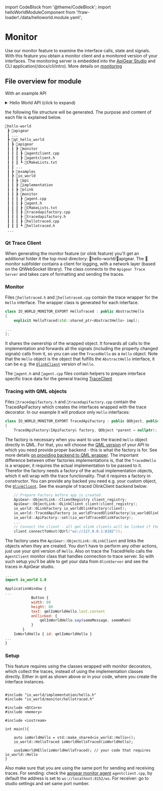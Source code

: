 ﻿---
sidebar_position: 4
---
import CodeBlock from '@theme/CodeBlock';
import helloWorldModuleComponent from '!!raw-loader!./data/helloworld.module.yaml';

# Monitor

Use our monitor feature to examine the interface calls, state and signals. With this feature you obtain a monitor client and a monitored version of your interfaces. The monitoring server is embedded into the [ApiGear Studio](/docs/studio/intro) and CLI application(/docs/cli/intro).
More details on [monitoring](/docs/advanced/monitor/intro)

## File overview for module
 
 With an example  API

<details>
    <summary>Hello World API (click to expand)</summary>
    <CodeBlock language="yaml" showLineNumbers>{helloWorldModuleComponent}</CodeBlock>
</details>

the following file structure will be generated. The purpose and content of each file is explained below.

```bash {4,16}
📂hello-world
 ┣ 📂apigear
 ┃ ...
 ┣ 📂qt_hello_world
 ┃ ┣ 📂apigear
 ┃ ┃ ┣ 📂monitor
 ┃ ┃ ┃ ┣ 📜agentclient.cpp
 ┃ ┃ ┃ ┣ 📜agentclient.h
 ┃ ┃ ┃ ┗ 📜CMakeLists.txt
 ┃ ┃ ...
 ┃ ┣ 📂examples
 ┃ ┣ 📂io_world
 ┃ ┃ ┣ 📂api
 ┃ ┃ ┣ 📂implementation
 ┃ ┃ ┣ 📂olink
 ┃ ┃ ┣ 📂monitor
 ┃ ┃ ┃ ┣ 📜agent.cpp
 ┃ ┃ ┃ ┣ 📜agent.h
 ┃ ┃ ┃ ┣ 📜CMakeLists.txt
 ┃ ┃ ┃ ┣ 📜tracedapifactory.cpp
 ┃ ┃ ┃ ┣ 📜tracedapifactory.h
 ┃ ┃ ┃ ┣ 📜hellotraced.cpp
 ┃ ┃ ┃ ┗ 📜hellotraced.h
 ...
```

### Qt Trace Client

When generating the monitor feature (or olink feature) you'll get an additional folder it the top most directory: 📂hello-world/📂apigear. The 📂monitor subfolder contains a client for logging, with a network layer (based on the QtWebSocket library).
The class connects to the `Apigear Trace Server` and takes care of formatting and sending the traces. 


### Monitor

Files `📜hellotraced.h` and `📜hellotraced.cpp` contain the trace wrapper for the `Hello` interface. The wrapper class is generated for each interface. 

```cpp
class IO_WORLD_MONITOR_EXPORT HelloTraced : public AbstractHello
{
    explicit HelloTraced(std::shared_ptr<AbstractHello> impl);

...
};
```
It shares the ownership of the wrapped object. It forwards all calls to the implementation and forwards all the signals (including the property changed signals) calls from it, so you can use the `TracedHello` as a `Hello` object. Note that the `Hello` object is the object that fulfills the `AbstractHello` interface, it can be e.g. the [`OlinkClient`](olink.md) version of `Hello`.

The `📜agent.h` and `📜agent.cpp` files contain helpers to prepare interface specific trace data for the general tracing [TraceClient](monitor#qt-trace-client)

### Tracing with QML objects

Files `📜tracedapifactory.h`  and `📜tracedapifactory.cpp` contain the TracedApiFactory which creates the interfaces wrapped with the trace decorator.
In our example it will produce only `Hello` interfaces:
```cpp
class IO_WORLD_MONITOR_EXPORT TracedApiFactory : public QObject, public IApiFactory
{
    TracedApiFactory(IApiFactory& factory, QObject *parent = nullptr);
 ```
The factory is necessary when you want to use the traced `Hello` object directly in QML. For that, you will choose the [QML version](qmlplugin#qml-wrappers) of your API to which you need provide proper backend - this is what the factory is for. See more details [on providing backend to QML wrapper](qmlplugin#providing-backend-to-qml-wrapper). The important difference between other factories implementations is, that the `TracedHello` is a wrapper, it requires the actual implementation to be passed to it. Therefor the factory needs a factory of the actual implementation objects, which it will wrap with the trace functionality. That it requires a factory in constructor. You can provide any backed you need e.g. your custom object, the [`OlinkClient`](olink.md).
See the example of traced OlinkClient backend below:

```cpp 
    // Prepare Factory before app is created.
    ApiGear::ObjectLink::ClientRegistry client_registry;
    ApiGear::ObjectLink::OLinkClient client(client_registry);
    io_world::OLinkFactory io_worldOlinkFactory(client);
    io_world::TracedApiFactory io_worldTracedOlinkFactory(io_worldOlinkFactory); 
    io_world::ApiFactory::set(&io_worldTracedOlinkFactory);
    ...
    // Connect the client - all qml olink clients will be linked if the server services are already up.
    client.connectToHost(QUrl("ws://127.0.0.1:8182"));
```
The factory uses the `ApiGear::ObjectLink::OLinkClient` and links the objects when they are created. You don't have to perform any other actions, just use your qml version of `Hello`. Also on trace the TracedHello calls the `AgentClient` monitor class that handles connection to trace server. So with such setup you'll be able to get your data from `OlinkServer` and see the traces in ApiGear studio.

```qml
...
import io_world 1.0

ApplicationWindow {
...
            Button {
            width: 80
            height: 80
            text: qmlIoWorldHello.last.content
            onClicked: {
                qmlIoWorldHello.say(someMessage, someWhen)
            }
        }
    IoWorldHello { id: qmlIoWorldHello }
...
}
```

### Setup

This feature requires using the classes wrapped with monitor decorators, which collect the traces, instead of using the implementation classes directly. Either in qml as shown above or in your code, where you create the interface instances.
```

#include "io_world/implementation/hello.h"
#include "io_world/monitor/hellotraced.h"

#include <QtCore>
#include <memory>

#include <iostream>

int main(){

    auto ioWorldHello = std::make_shared<io_world::Hello>();
    io_world::HelloTraced ioWorldHelloTraced(ioWorldHello);

    useIoWorldHEllo(ioWorldHelloTraced); // your code that requires io_world::Hello
}
```
Also make sure that you are using the same port for sending and receiving traces. 
For sending: check the [apigear monitor agent](monitor#qt-trace-client) `agentclient.cpp`, by default the address is set to `ws://localhost:8152/ws`.
For receiver: go to studio settings and set same port number.
